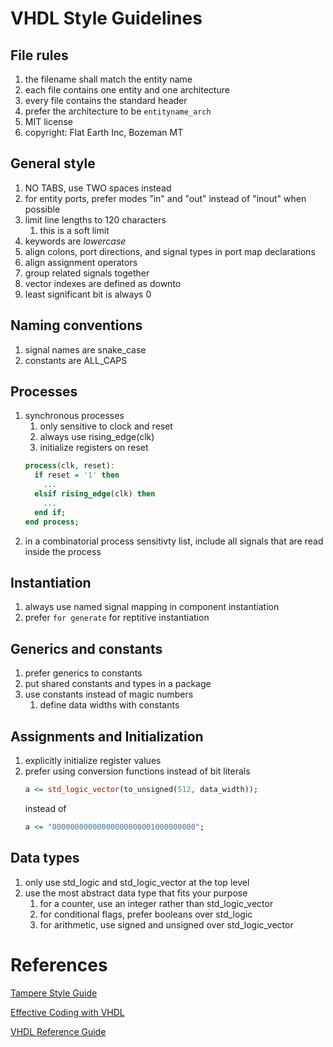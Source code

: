 # VHDL Style Guidelines
## File rules
1. the filename shall match the entity name
2. each file contains one entity and one architecture
3. every file contains the standard header
4. prefer the architecture to be `entityname_arch`
5. MIT license
6. copyright: Flat Earth Inc, Bozeman MT

## General style
1. NO TABS, use TWO spaces instead
2. for entity ports, prefer modes "in" and "out" instead of "inout" when possible
3. limit line lengths to 120 characters
    1. this is a soft limit
4. keywords are *lowercase*
5. align colons, port directions, and signal types in port map declarations
6. align assignment operators
7. group related signals together
8. vector indexes are defined as downto
9. least significant bit is always 0

## Naming conventions
1. signal names are snake_case
2. constants are ALL_CAPS

## Processes
1. synchronous processes
    1. only sensitive to clock and reset
    2. always use rising_edge(clk)
    3. initialize registers on reset
    ```vhdl
    process(clk, reset):
      if reset = '1' then
        ...
      elsif rising_edge(clk) then
        ...
      end if;
    end process;
    ```
2. in a combinatorial process sensitivty list, include all signals that are read inside the process

## Instantiation
1. always use named signal mapping in component instantiation
2. prefer `for generate` for reptitive instantiation

## Generics and constants
1. prefer generics to constants
2. put shared constants and types in a package
3. use constants instead of magic numbers
    1. define data widths with constants

## Assignments and Initialization
1. explicitly initialize register values
2. prefer using conversion functions instead of bit literals
    ```vhdl
    a <= std_logic_vector(to_unsigned(512, data_width));
    ```
    instead of 
    ```vhdl
    a <= "00000000000000000000001000000000";
    ```

## Data types
1. only use std_logic and std_logic_vector at the top level
2. use the most abstract data type that fits your purpose
    1. for a counter, use an integer rather than std_logic_vector
    2. for conditional flags, prefer booleans over std_logic
    3. for arithmetic, use signed and unsigned over std_logic_vector


# References
[Tampere Style Guide](http://www.tkt.cs.tut.fi/kurssit/50200/S17/Harjoitukset/dcs_vhdl_coding_rules_es_v4_4.pdf)

[Effective Coding with VHDL](https://mitpress.mit.edu/books/effective-coding-vhdl)

[VHDL Reference Guide](https://www.ics.uci.edu/~jmoorkan/vhdlref/)


